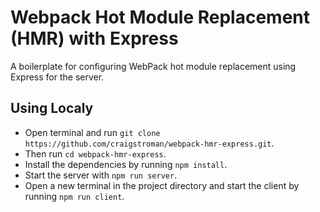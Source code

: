 # Webpack Hot Module Replacement (HMR) with Express

A boilerplate for configuring WebPack hot module replacement using Express for the server.

## Using Localy
- Open terminal and run `git clone https://github.com/craigstroman/webpack-hmr-express.git`.
- Then run `cd webpack-hmr-express`.
- Install the dependencies by running `npm install`.
- Start the server with `npm run server`.
- Open a new terminal in the project directory and start the client by running `npm run client`.
